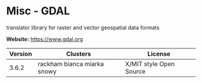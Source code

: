 # Misc - GDAL

translator library for raster and vector geospatial data formats



**Website:** <https://www.gdal.org>

| Version | Clusters | License |
| ------- | -------- | ------- |
| 3.6.2 | rackham bianca miarka snowy | X/MIT style Open Source |
